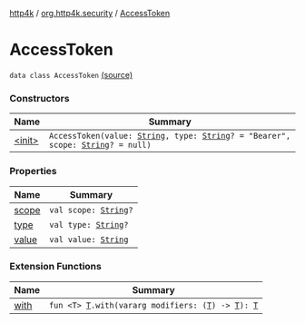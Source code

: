 [http4k](../../index.md) / [org.http4k.security](../index.md) / [AccessToken](./index.md)

# AccessToken

`data class AccessToken` [(source)](https://github.com/http4k/http4k/blob/master/http4k-security-oauth/src/main/kotlin/org/http4k/security/AccessToken.kt#L10)

### Constructors

| Name | Summary |
|---|---|
| [&lt;init&gt;](-init-.md) | `AccessToken(value: `[`String`](https://kotlinlang.org/api/latest/jvm/stdlib/kotlin/-string/index.html)`, type: `[`String`](https://kotlinlang.org/api/latest/jvm/stdlib/kotlin/-string/index.html)`? = "Bearer", scope: `[`String`](https://kotlinlang.org/api/latest/jvm/stdlib/kotlin/-string/index.html)`? = null)` |

### Properties

| Name | Summary |
|---|---|
| [scope](scope.md) | `val scope: `[`String`](https://kotlinlang.org/api/latest/jvm/stdlib/kotlin/-string/index.html)`?` |
| [type](type.md) | `val type: `[`String`](https://kotlinlang.org/api/latest/jvm/stdlib/kotlin/-string/index.html)`?` |
| [value](value.md) | `val value: `[`String`](https://kotlinlang.org/api/latest/jvm/stdlib/kotlin/-string/index.html) |

### Extension Functions

| Name | Summary |
|---|---|
| [with](../../org.http4k.core/with.md) | `fun <T> `[`T`](../../org.http4k.core/with.md#T)`.with(vararg modifiers: (`[`T`](../../org.http4k.core/with.md#T)`) -> `[`T`](../../org.http4k.core/with.md#T)`): `[`T`](../../org.http4k.core/with.md#T) |
